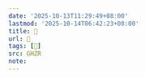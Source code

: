 ```yaml
---
date: '2025-10-13T11:29:49+08:00'
lastmod: '2025-10-14T06:42:23+08:00'
title: 󰣎
url: 󰣎
tags: [𦞚]
src: GHZR
note:
---
```

